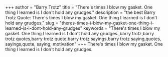 +++
author = "Barry Trotz"
title = "There's times I blow my gasket. One thing I learned is I don't hold any grudges."
description = "the best Barry Trotz Quote: There's times I blow my gasket. One thing I learned is I don't hold any grudges."
slug = "theres-times-i-blow-my-gasket-one-thing-i-learned-is-i-dont-hold-any-grudges"
keywords = "There's times I blow my gasket. One thing I learned is I don't hold any grudges.,barry trotz,barry trotz quotes,barry trotz quote,barry trotz sayings,barry trotz saying,quotes, sayings,quote, saying, motivation"
+++
There's times I blow my gasket. One thing I learned is I don't hold any grudges.
